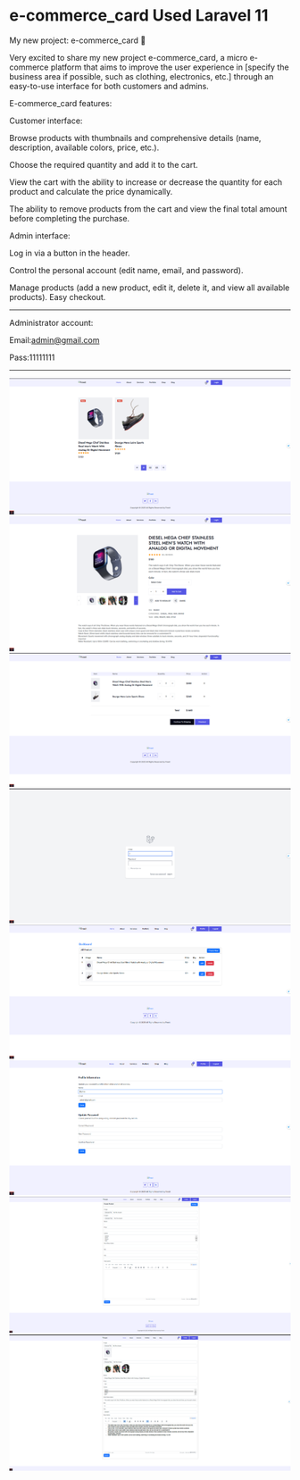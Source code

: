 # e-commerce_card Used Laravel 11  
 My new project: e-commerce_card 🛒

Very excited to share my new project e-commerce_card, a micro e-commerce platform that aims to improve the user experience in [specify the business area if possible, such as clothing, electronics, etc.] through an easy-to-use interface for both customers and admins.

E-commerce_card features:

Customer interface:

Browse products with thumbnails and comprehensive details (name, description, available colors, price, etc.).

Choose the required quantity and add it to the cart.

View the cart with the ability to increase or decrease the quantity for each product and calculate the price dynamically.

The ability to remove products from the cart and view the final total amount before completing the purchase.

Admin interface:

Log in via a button in the header.

Control the personal account (edit name, email, and password).

Manage products (add a new product, edit it, delete it, and view all available products).
Easy checkout.
*******************************************************************************************************************************************************************************************************************************************************************************
Administrator account: 

Email:admin@gmail.com

Pass:11111111

*******************************************************************************************************************************************************************************************************************************************************************************
 ![image alt](https://github.com/Bashir666/e-commerce_card/blob/133c6fe709bb1cd5658302a6508c035ccc27844b/Screenshot%202025-02-05%20163509.png)
 ![image alt](https://github.com/Bashir666/e-commerce_card/blob/3b2cb8b3066dd493757211f194ea9c8b7be2e1e9/Screenshot%202025-02-05%20163540.png)
 ![image alt](https://github.com/Bashir666/e-commerce_card/blob/3b2cb8b3066dd493757211f194ea9c8b7be2e1e9/Screenshot%202025-02-05%20163614.png)
 ![image alt](https://github.com/Bashir666/e-commerce_card/blob/3b2cb8b3066dd493757211f194ea9c8b7be2e1e9/Screenshot%202025-02-05%20163635.png)
 ![image alt](https://github.com/Bashir666/e-commerce_card/blob/3b2cb8b3066dd493757211f194ea9c8b7be2e1e9/Screenshot%202025-02-05%20163656.png)
 ![image alt](https://github.com/Bashir666/e-commerce_card/blob/3b2cb8b3066dd493757211f194ea9c8b7be2e1e9/Screenshot%202025-02-05%20163725.png)
 ![image alt](https://github.com/Bashir666/e-commerce_card/blob/3b2cb8b3066dd493757211f194ea9c8b7be2e1e9/Screenshot%202025-02-05%20163800.png)
 ![image alt](https://github.com/Bashir666/e-commerce_card/blob/3b2cb8b3066dd493757211f194ea9c8b7be2e1e9/Screenshot%202025-02-05%20163824.png)

 
 
